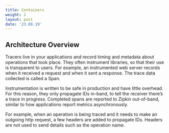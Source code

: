 ```yaml
---
title: Containers
weight: 2
layout: post
date: '23.08.19'
---
```


Architecture Overview
----------------------

Tracers live in your applications and record timing and metadata about
operations that took place. They often instrument libraries, so that their use
is transparent to users. For example, an instrumented web server records when it
received a request and when it sent a response. The trace data collected is
called a Span.

Instrumentation is written to be safe in production and have little overhead.
For this reason, they only propagate IDs in-band, to tell the receiver there’s
a trace in progress. Completed spans are reported to Zipkin out-of-band,
similar to how applications report metrics asynchronously.

For example, when an operation is being traced and it needs to make an outgoing
http request, a few headers are added to propagate IDs. Headers are not used to
send details such as the operation name.
